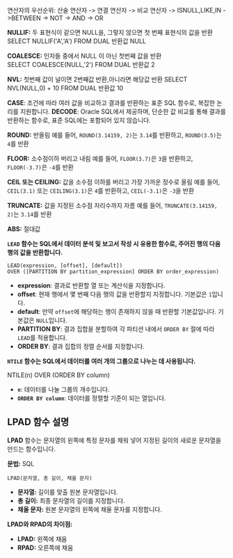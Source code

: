 
연산자의 우선순위:
산술 연산자 -> 연결 연산자 -> 비교 연산자 -> ISNULL,LIKE,IN ->BETWEEN -> NOT -> AND -> OR


**NULLIF:** 두 표현식이 같으면 NULL을, 그렇지 않으면 첫 번째 표현식의 값을 반환
SELECT NULLIF('A','A') FROM DUAL  반환값 NULL

**COALESCE:** 인자들 중에서 NULL 이 아닌 첫번째 값을 반환
SELECT COALESCE(NULL,'2') FROM DUAL 반환값 2

**NVL:** 첫번째 값이 널이면 2번째값 반환,아니라면 해당값 반환 
SELECT NVL(NULL,0) + 10 FROM DUAL 반환값 10


**CASE**: 조건에 따라 여러 값을 비교하고 결과를 반환하는 표준 SQL 함수로, 복잡한 논리를 지원합니다.
**DECODE**: Oracle SQL에서 제공하며, 단순한 값 비교를 통해 결과를 반환하는 함수로, 표준 SQL에는 포함되어 있지 않습니다.


**ROUND:** 반올림
예를 들어, `ROUND(3.14159, 2)`는 `3.14`를 반환하고, `ROUND(3.5)`는 `4`를 반환

**FLOOR:** 소수점이하 버리고 내림
예를 들어, `FLOOR(3.7)`은 `3`을 반환하고, `FLOOR(-3.7)`은 `-4`를 반환

**CEIL 또는 CEILING:** 값을 소수점 이하를 버리고 가장 가까운 정수로 올림
예를 들어, `CEIL(3.1)` 또는 `CEILING(3.1)`은 `4`를 반환하고, `CEIL(-3.1)`은 `-3`을 반환

**TRUNCATE:** 값을 지정된 소수점 자리수까지 자름
예를 들어, `TRUNCATE(3.14159, 2)`는 `3.14`를 반환

**ABS:** 절대값



**`LEAD` 함수는 SQL에서 데이터 분석 및 보고서 작성 시 유용한 함수로, 주어진 행의 다음 행의 값을 반환합니다.**
```
LEAD(expression, [offset], [default])
OVER ([PARTITION BY partition_expression] ORDER BY order_expression)
```
- **expression**: 결과로 반환할 열 또는 계산식을 지정합니다.
- **offset**: 현재 행에서 몇 번째 다음 행의 값을 반환할지 지정합니다. 기본값은 `1`입니다.
- **default**: 만약 `offset`에 해당하는 행이 존재하지 않을 때 반환할 기본값입니다. 기본값은 `NULL`입니다.
- **PARTITION BY**: 결과 집합을 분할하여 각 파티션 내에서 `ORDER BY` 절에 따라 `LEAD`를 적용합니다.
- **ORDER BY**: 결과 집합의 정렬 순서를 지정합니다.


**`NTILE` 함수는 SQL에서 데이터를 여러 개의 그룹으로 나누는 데 사용됩니다.**

NTILE(n) OVER (ORDER BY column)
- **`n`**: 데이터를 나눌 그룹의 개수입니다.
- **`ORDER BY column`**: 데이터를 정렬할 기준이 되는 열입니다.



## LPAD 함수 설명

**LPAD** 함수는 문자열의 왼쪽에 특정 문자를 채워 넣어 지정된 길이의 새로운 문자열을 만드는 함수입니다.

**문법:**
SQL
```
LPAD(문자열, 총 길이, 채울 문자)
```

- **문자열:** 길이를 맞출 원본 문자열입니다.
- **총 길이:** 최종 문자열의 길이를 지정합니다.
- **채울 문자:** 원본 문자열의 왼쪽에 채울 문자를 지정합니다.

**LPAD와 RPAD의 차이점:**
- **LPAD:** 왼쪽에 채움
- **RPAD:** 오른쪽에 채움